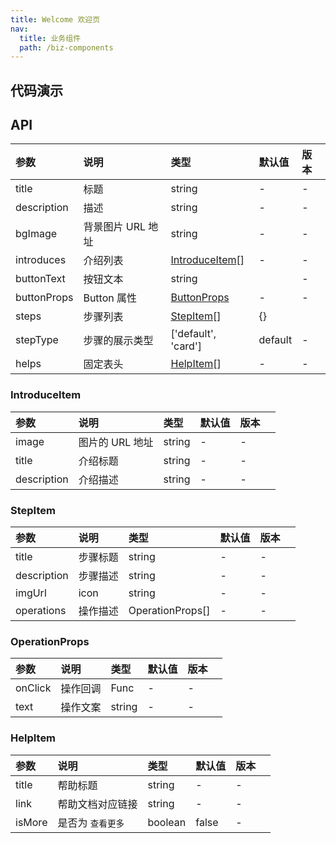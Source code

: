 ```yaml
---
title: Welcome 欢迎页
nav:
  title: 业务组件
  path: /biz-components
---
```


## 代码演示

<code src="./demo/basic.tsx" title="基本"></code>

<code src="./demo/with-card-type.tsx" title="stepType 类型"></code>

## API

| 参数 | 说明 | 类型 | 默认值 | 版本 |
| :-- | :-- | :-- | :-- | :-- |
| title | 标题 | string | - | - |
| description | 描述 | string | - | - |
| bgImage | 背景图片 URL 地址 | string | - | - |
| introduces | 介绍列表 | [IntroduceItem](welcome#introduceitem)[] | - | - |
| buttonText | 按钮文本 | string |  | - |
| buttonProps | Button 属性 | [ButtonProps](https://ant.design/components/button-cn/#API) | - | - |
| steps | 步骤列表 | [StepItem](welcome#stepitem)[] | {} |  |
| stepType | 步骤的展示类型 | ['default', 'card'] | default | - |
| helps | 固定表头 | [HelpItem](welcome#helpitem)[] | - | - |

### IntroduceItem

| 参数        | 说明            | 类型   | 默认值 | 版本 |     |
| :---------- | :-------------- | :----- | :----- | :--- | --- |
| image       | 图片的 URL 地址 | string | -      | -    |
| title       | 介绍标题        | string | -      | -    |
| description | 介绍描述        | string | -      | -    |

### StepItem

| 参数        | 说明     | 类型             | 默认值 | 版本 |     |
| :---------- | :------- | :--------------- | :----- | :--- | --- |
| title       | 步骤标题 | string           | -      | -    |
| description | 步骤描述 | string           | -      | -    |
| imgUrl      | icon     | string           | -      | -    |
| operations  | 操作描述 | OperationProps[] | -      | -    |

### OperationProps

| 参数    | 说明     | 类型   | 默认值 | 版本 |     |
| :------ | :------- | :----- | :----- | :--- | --- |
| onClick | 操作回调 | Func   | -      | -    |
| text    | 操作文案 | string | -      | -    |

### HelpItem

| 参数   | 说明              | 类型    | 默认值 | 版本 |     |
| :----- | :---------------- | :------ | :----- | :--- | --- |
| title  | 帮助标题          | string  | -      | -    |
| link   | 帮助文档对应链接  | string  | -      | -    |
| isMore | 是否为 `查看更多` | boolean | false  | -    |
